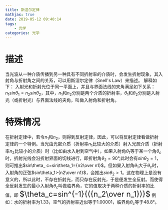 ```yaml
---
title: 斯涅尔定律
mathjax: true
date: 2019-05-12 09:40:14
tags:
    - 光学
categories: 光学
---
```

# 描述
当光波从一种介质传播到另一种具有不同折射率的介质时，会发生折射现象，其入射角与折射角之间的关系，可以用斯涅尔定律（Snell's Law）来描述。
解释如下：
入射光和折射光位于同一平面上，并且与界面法线的夹角满足如下关系：${n_1}sin\theta_1={n_2}sin\theta_2$，其中，$n_1$和$n_2$分别是两个介质的折射率，$\theta_1$和$\theta_2$分别是入射光（或折射光）与界面法线的夹角，叫做入射角和折射角。
# 特殊情况
在折射定律中，若令$n_1$和$n_2$，则得到反射定律，因此，可以将反射定律看做折射定律的一个特例。当光由光密介质（折射率$n_1$比较大的介质）射入光疏介质（折射率$n_2$比较小的介质）时（比如由水入射到空气中），如果入射角$\theta_1$等于某一个角$\theta_c$时，折射光线会沿折射界面的切线进行，即折射角$\theta_2=90$°,此时会有$sin\theta_2=1$，则可推出$sin\theta_ c=sin\theta_1={n2\over n1}$。但如果入射角$\theta_1$大于$\theta_c$时，入射角的正弦$sin\theta_1>{n2\over n1}$，会推出$sin\theta_2>1$。这在物理上是没有意义的，所以此时，不存在折射光，而只存在反射光，于是便发生全反射。而使得全反射发生的最小入射角$\theta_c$叫做临界角，它的值取决于两种介质的折射率的比值，即
<font size="5">$\theta_c=sin^{-1}{({n_2\over n_1})}$</font>
例如：水的折射率为1.33，空气的折射率近似等于1.00001，临界角$\theta_c$等于48.8°。